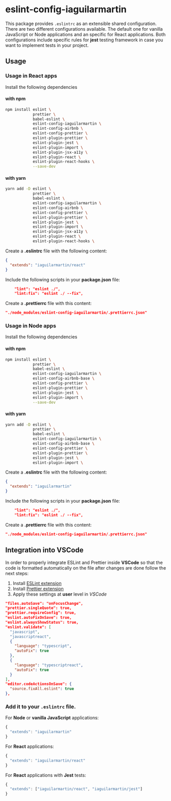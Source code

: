 # eslint-config-iaguilarmartin

This package provides `.eslintrc` as an extensible shared configuration. There
are two different configurations available. The default one for vanilla
JavaScript or Node applications and an specific for React applications. Both
configurations include specific rules for **jest** testing framework in case you
want to implement tests in your project.

## Usage

### Usage in React apps

Install the following dependencies

#### with npm

```bash
npm install eslint \
            prettier \
            babel-eslint \
            eslint-config-iaguilarmartin \
            eslint-config-airbnb \
            eslint-config-prettier \
            eslint-plugin-prettier \
            eslint-plugin-jest \
            eslint-plugin-import \
            eslint-plugin-jsx-a11y \
            eslint-plugin-react \
            eslint-plugin-react-hooks \
            --save-dev
```

#### with yarn

```bash
yarn add -D eslint \
            prettier \
            babel-eslint \
            eslint-config-iaguilarmartin \
            eslint-config-airbnb \
            eslint-config-prettier \
            eslint-plugin-prettier \
            eslint-plugin-jest \
            eslint-plugin-import \
            eslint-plugin-jsx-a11y \
            eslint-plugin-react \
            eslint-plugin-react-hooks \
```

Create a **.eslintrc** file with the following content:

```json
{
  "extends": "iaguilarmartin/react"
}
```

Include the following scripts in your **package.json** file:

```json
    "lint": "eslint ./",
    "lint:fix": "eslint ./ --fix",
```

Create a **.prettierrc** file with this content:

```json
"./node_modules/eslint-config-iaguilarmartin/.prettierrc.json"
```

### Usage in Node apps

Install the following dependencies

#### with npm

```bash
npm install eslint \
            prettier \
            babel-eslint \
            eslint-config-iaguilarmartin \
            eslint-config-airbnb-base \
            eslint-config-prettier \
            eslint-plugin-prettier \
            eslint-plugin-jest \
            eslint-plugin-import \
            --save-dev
```

#### with yarn

```bash
yarn add -D eslint \
            prettier \
            babel-eslint \
            eslint-config-iaguilarmartin \
            eslint-config-airbnb-base \
            eslint-config-prettier \
            eslint-plugin-prettier \
            eslint-plugin-jest \
            eslint-plugin-import \
```

Create a **.eslintrc** file with the following content:

```json
{
  "extends": "iaguilarmartin"
}
```

Include the following scripts in your **package.json** file:

```json
    "lint": "eslint ./",
    "lint:fix": "eslint ./ --fix",
```

Create a **.prettierrc** file with this content:

```json
"./node_modules/eslint-config-iaguilarmartin/.prettierrc.json"
```

## Integration into VSCode

In order to properly integrate ESLint and Prettier inside **VSCode** so that the
code is formatted automatically on the file after changes are done follow the
next steps:

1. Install
   [ESLint extension](https://marketplace.visualstudio.com/items?itemName=dbaeumer.vscode-eslint)
2. Install
   [Prettier extension](https://marketplace.visualstudio.com/items?itemName=esbenp.prettier-vscode)
3. Apply these settings at **user** level in _VSCode_

```json
"files.autoSave": "onFocusChange",
"prettier.singleQuote": true,
"prettier.requireConfig": true,
"eslint.autoFixOnSave": true,
"eslint.alwaysShowStatus": true,
"eslint.validate": [
  "javascript",
  "javascriptreact",
  {
    "language": "typescript",
    "autoFix": true
  },
  {
    "language": "typescriptreact",
    "autoFix": true
  }
],
"editor.codeActionsOnSave": {
  "source.fixAll.eslint": true
},
```

### Add it to your `.eslintrc` file.

For **Node** or **vanilla JavaScript** applications:

```js
{
  "extends": "iaguilarmartin"
}
```

For **React** applications:

```js
{
  "extends": "iaguilarmartin/react"
}
```

For **React** applications with **Jest** tests:

```js
{
  "extends": ["iaguilarmartin/react", "iaguilarmartin/jest"]
}
```
